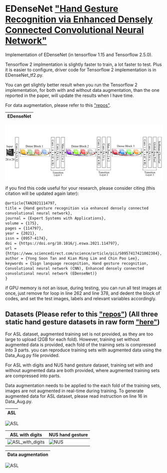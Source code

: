 # EDenseNet  ["Hand Gesture Recognition via Enhanced Densely Connected Convolutional Neural Network"](https://doi.org/10.1016/j.eswa.2021.114797)
Implementation of EDenseNet (in tensorflow 1.15 and Tensorflow 2.5.0).

Tensorflow 2 implmentation is slightly faster to train, a lot faster to test. 
Plus it is easier to configure, driver code for Tensorflow 2 implementation is in EDenseNet_tf2.py.

You can get slightly better result when you run the Tensorflow 2 implementation, for both with and without data augmentation, than the one reported in the paper, will update the results when I have time. 

For data augmentation, please refer to this ["repos"](https://github.com/YongSoonTan/CNN-SPP). 


| EDenseNet                                                                                      
|---------------------------------------------------------------------------------------------------------
![EDenseNet](https://github.com/YongSoonTan/EDenseNet/blob/main/EDenseNet.jpg)

if you find this code useful for your research, please consider citing (this citation will be updated again later):

    @article{TAN2021114797,
    title = {Hand gesture recognition via enhanced densely connected convolutional neural network},
    journal = {Expert Systems with Applications},
    volume = {175},
    pages = {114797},
    year = {2021},
    issn = {0957-4174},
    doi = {https://doi.org/10.1016/j.eswa.2021.114797},
    url = {https://www.sciencedirect.com/science/article/pii/S0957417421002384},
    author = {Yong Soon Tan and Kian Ming Lim and Chin Poo Lee},
    keywords = {Sign language recognition, Hand gesture recognition, Convolutional neural network (CNN), Enhanced densely connected convolutional neural network (EDenseNet)}
    }
    
if GPU memory is not an issue, during testing, you can run all test images at once, just remove for loop in line 262 and line 378, and dedent the block of codes, and set the test images, labels and relevant variables accordingly. 

 ## Datasets (Please refer to this ["repos"](https://github.com/YongSoonTan/CNN-SPP)) (All three static hand gesture datasets in raw form ["here"](https://github.com/YongSoonTan/Static_Hand_Gesture_Datasets))
 
 For ASL dataset, augmented training set is not provided, as they are too large to upload (2GB for each fold). However, training set without augmented data is provided, each fold of the training sets is compressed into 3 parts. you can reproduce training sets with augmented data using the Data_Aug.py file provided.
 
 For ASL with digits and NUS hand gesture dataset, training set with and without augmented data are both provided, where augmented training sets are compressed into parts.
 
 Data augmentation needs to be applied to the each fold of the training sets, images are not augmented in real-time during training. 
 To generate augmented data for ASL dataset, please read instruction on line 16 in Data_Aug.py.

| ASL                                                                                              
|---------------------------------------------------------------------------------------------------------
![ASL](https://github.com/YongSoonTan/CNN-SPP/blob/main/ASL.jpg)

| ASL with digits                                                                                               | NUS hand gesture                                            
|---------------------------------------------------------------------------------------------------------|------------------------------------------------------------------------
| ![ASL_with_digits](https://github.com/YongSoonTan/CNN-SPP/blob/main/ASL_with_digits.jpg) | ![NUS](https://github.com/YongSoonTan/CNN-SPP/blob/main/NUS.jpg) |

| Data augmentation                                                                                              
|---------------------------------------------------------------------------------------------------------
![ASL](https://github.com/YongSoonTan/CNN-SPP/blob/main/Data_Augmentation.jpg)
